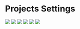 # Projects Settings

![](https://img.shields.io/github/package-json/v/morpa/crwn-clothing.svg)
![](https://img.shields.io/github/last-commit/morpa/crwn-clothing.svg?color=red)
![](https://img.shields.io/github/languages/top/morpa/crwn-clothing.svg?color=yellow)
![](https://img.shields.io/github/languages/count/morpa/crwn-clothing.svg?color=lightgrey)
![](https://img.shields.io/github/languages/code-size/morpa/crwn-clothing.svg)
![](https://img.shields.io/github/repo-size/morpa/crwn-clothing.svg?color=blueviolet)
